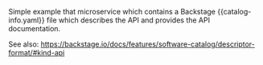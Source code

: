 Simple example that microservice which contains a Backstage {{catalog-info.yaml}} file which describes the API and provides the API documentation.

See also: https://backstage.io/docs/features/software-catalog/descriptor-format/#kind-api
